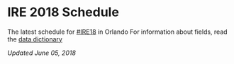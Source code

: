 # IRE 2018 Schedule
The latest schedule for [#IRE18](https://twitter.com/hashtag/IRE18?src=hash) in Orlando For information about fields, read the [data dictionary](https://github.com/ireapps/ire-2018-schedule/blob/master/DATA_DICTIONARY.md)

*Updated June 05, 2018*
